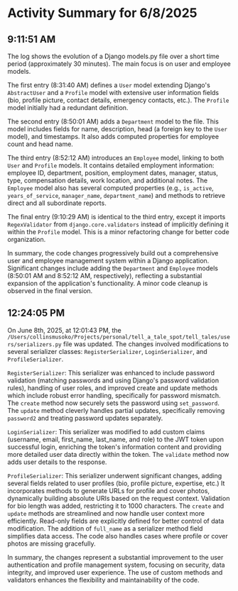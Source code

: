 # Activity Summary for 6/8/2025

## 9:11:51 AM
The log shows the evolution of a Django models.py file over a short time period (approximately 30 minutes).  The main focus is on user and employee models.

The first entry (8:31:40 AM) defines a `User` model extending Django's `AbstractUser` and a `Profile` model with extensive user information fields (bio, profile picture, contact details, emergency contacts, etc.).  The `Profile` model initially had a redundant definition.


The second entry (8:50:01 AM) adds a `Department` model to the file. This model includes fields for name, description, head (a foreign key to the `User` model), and timestamps. It also adds computed properties for employee count and head name.


The third entry (8:52:12 AM) introduces an `Employee` model, linking to both `User` and `Profile` models. It contains detailed employment information: employee ID, department, position, employment dates, manager, status, type, compensation details, work location, and additional notes.  The `Employee` model also has several computed properties (e.g., `is_active`, `years_of_service`, `manager_name`, `department_name`) and methods to retrieve direct and all subordinate reports.

The final entry (9:10:29 AM) is identical to the third entry, except it imports `RegexValidator` from `django.core.validators` instead of implicitly defining it within the `Profile` model. This is a minor refactoring change for better code organization.

In summary, the code changes progressively build out a comprehensive user and employee management system within a Django application.  Significant changes include adding the `Department` and `Employee` models (8:50:01 AM and 8:52:12 AM, respectively), reflecting a substantial expansion of the application's functionality.  A minor code cleanup is observed in the final version.


## 12:24:05 PM
On June 8th, 2025, at 12:01:43 PM, the `/Users/collinsmusoko/Projects/personal/tell_a_tale_spot/tell_tales/users/serializers.py` file was updated.  The changes involved modifications to several serializer classes: `RegisterSerializer`, `LoginSerializer`, and `ProfileSerializer`.

`RegisterSerializer`: This serializer was enhanced to include password validation (matching passwords and using Django's password validation rules), handling of user roles, and improved create and update methods which include robust error handling, specifically for password mismatch. The `create` method now securely sets the password using `set_password`.  The `update` method cleverly handles partial updates, specifically removing `password2` and treating password updates separately.

`LoginSerializer`: This serializer was modified to add custom claims (username, email, first_name, last_name, and role) to the JWT token upon successful login, enriching the token's information content and providing more detailed user data directly within the token. The `validate` method now adds user details to the response.

`ProfileSerializer`: This serializer underwent significant changes, adding several fields related to user profiles (bio, profile picture, expertise, etc.)  It incorporates methods to generate URLs for profile and cover photos, dynamically building absolute URIs based on the request context.  Validation for bio length was added, restricting it to 1000 characters. The `create` and `update` methods are streamlined and now handle user context more efficiently.  Read-only fields are explicitly defined for better control of data modification.  The addition of `full_name` as a serializer method field simplifies data access.  The code also handles cases where profile or cover photos are missing gracefully.

In summary, the changes represent a substantial improvement to the user authentication and profile management system, focusing on security, data integrity, and improved user experience. The use of custom methods and validators enhances the flexibility and maintainability of the code.
